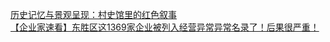   
[历史记忆与景观呈现：村史馆里的红色叙事](http://www.dianyue.me/archives/250/lgux8gn4y4wshg0r/)  
[【企业家速看】东胜区这1369家企业被列入经营异常异常名录了！后果很严重！](http://www.dianyue.me/archives/803/blhje6b6l106p938/)